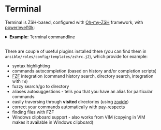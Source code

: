 # Terminal

Terminal is ZSH-based, configured with [Oh-my-ZSH](https://github.com/ohmyzsh/ohmyzsh) framework, with [powerlevel10k](https://github.com/romkatv/powerlevel10k):

<details>
  <summary><b>Example:</b> Terminal commandline</summary>
  <div align="center">
    <img src="https://ziwi01.github.io/proveasio/assets/terminal_preview.png" />
  </div>
</details>
<br />

There are couple of useful plugins installed there (you can find them in `ansible/roles/config/templates/zshrc.j2`), which provide for example:

- syntax highlighting
- commands autocompletion (based on history and/or completion scripts)
- [FZF](https://github.com/junegunn/fzf) integration (command history search, directory search, integration with `fd`)
- fuzzy search/go to directory
- aliases autosuggestions - tells you that you have an alias for particular commands
- easily traversing through **visited** directories (using [zoxide](https://github.com/ajeetdsouza/zoxide))
- correct your commands automatically with [pay-respects](https://github.com/iffse/pay-respects)
- finding files with FZF
- Windows clipboard support - also works from VIM (copying in VIM makes it available in Windows clipboard)
